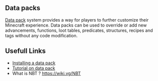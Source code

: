 ## Data packs
[Data pack](https://minecraft.gamepedia.com/Data_pack) system provides a way for players to further customize their Minecraft experience. Data packs can be used to override or add new advancements, functions, loot tables, predicates, structures, recipes and tags without any code modification. 


## Usefull Links
* [Installing a data pack](https://minecraft.gamepedia.com/Tutorials/Creating_a_data_pack)
* [Tutorial on data pack](https://minecraft.gamepedia.com/Tutorials/Creating_a_data_pack)
* What is NBT ? https://wiki.vg/NBT